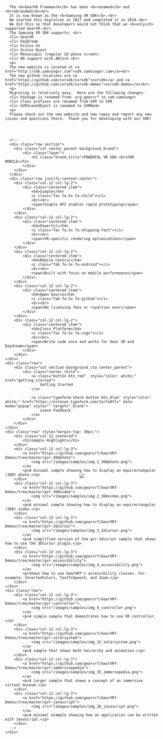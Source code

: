 <script defer src="https://use.fontawesome.com/releases/v5.0.8/js/all.js"></script>

<link rel="stylesheet" href="https://maxcdn.bootstrapcdn.com/bootstrap/4.0.0/css/bootstrap.min.css" integrity="sha384-Gn5384xqQ1aoWXA+058RXPxPg6fy4IWvTNh0E263XmFcJlSAwiGgFAW/dAiS6JXm" crossorigin="anonymous">

<script src="https://code.jquery.com/jquery-3.2.1.slim.min.js" integrity="sha384-KJ3o2DKtIkvYIK3UENzmM7KCkRr/rE9/Qpg6aAZGJwFDMVNA/GpGFF93hXpG5KkN" crossorigin="anonymous"></script>
<script src="https://cdnjs.cloudflare.com/ajax/libs/popper.js/1.12.9/umd/popper.min.js" integrity="sha384-ApNbgh9B+Y1QKtv3Rn7W3mgPxhU9K/ScQsAP7hUibX39j7fakFPskvXusvfa0b4Q" crossorigin="anonymous"></script>
<script src="https://maxcdn.bootstrapcdn.com/bootstrap/4.0.0/js/bootstrap.min.js" integrity="sha384-JZR6Spejh4U02d8jOt6vLEHfe/JQGiRRSQQxSfFWpi1MquVdAyjUar5+76PVCmYl" crossorigin="anonymous"></script>


<style>

.md-flex a {
    color: white;
}

.md-flex a:hover {
    text-decoration: none;
}

.md-nav a {
    color: black;
}

.md-nav a:hover {
    text-decoration: none;
}

.md-footer a {
    color: white;
}

.md-footer a:hover {
    text-decoration: none;
}

/* Tooltip container */
.tooltip {
    position: relative;
    display: inline-block;
}

/* Tooltip text */
.tooltip .tooltiptext {
    visibility: hidden;
    width: 200px;
    background-color: black;
    color: #fff;
    text-align: center;
    padding: 5px 0;
    border-radius: 6px;
 
    /* Position the tooltip text - see examples below! */
    position: absolute;
    z-index: 1;
    bottom: 110%;
    left: 50%; 
    margin-left: -100px; /* Use half of the width (120/2 = 60), to center the tooltip */
}

/* Show the tooltip text when you mouse over the tooltip container */
.tooltip:hover .tooltiptext {
    visibility: visible;
}

.centered {
    display: block;
    margin-right: auto;
    margin-left: auto;
    text-align:center;
}

.intro_item {
    float: left;
    width: 20%;
}

/*Clear fix*/
.group:after {
  content: "";
  display: table;
  clear: both;
}

/*Sections*/

.section {
    height: 400px;
}

.section h1 {
    color: #ffffff;
    font-weight: bold;
}

.item {
    padding-top: 30px;
    padding-bottom: 20px;
}

.center_parent {
  position: relative;
}

.center_child {
  position: absolute;
  top: 50%;
  left: 50%;
  transform: translate(-50%, -50%);
}

.brand_title {
  position: absolute;
  top: 80%;
  left: 50%;
  transform: translate(-50%, -50%);
}

.background_brand {
    background:url('images/gear-vr_phoneplus_new_vr_img.png');
    background-repeat: no-repeat;
    background-position: center;
    background-size: 300px 120px;
    position: relative;
}

.background_cta {
    background:url('images/gear_vr_cta.png');
    background-repeat: no-repeat;
    background-position: left;
    background-color: #c0c0c0;
    position: relative;   
}

.layer {
    background-color: rgba(0, 0, 0, 0.4);
    position: absolute;
    top: 0;
    left: 0;
    width: 100%;
    height: 100%;
}

.btn_red {
    display:inline-block;
    text-decoration:none;
    background-color:#f9443e;
    color:white;
    cursor:pointer;
    font-family:Helvetica,Arial,sans-serif;
    font-size:20px;
    line-height:50px;
    text-align:center;
    margin:0;
    height:50px;
    padding:0px 33px;
    border-radius:15px;
    max-width:100%;
    white-space:nowrap;
    overflow:hidden;
    text-overflow:ellipsis;
    font-weight:bold;
    -webkit-font-smoothing:antialiased;
    -moz-osx-font-smoothing:grayscale;
}

.btn_blue {
    display:inline-block;
    text-decoration:none;
    background-color:#267DDD;
    color:white;
    cursor:pointer;
    font-family:Helvetica,Arial,sans-serif;
    font-size:20px;
    line-height:50px;
    text-align:center;
    margin:0;
    height:50px;
    padding:0px 33px;
    border-radius:15px;
    max-width:100%;
    white-space:nowrap;
    overflow:hidden;
    text-overflow:ellipsis;
    font-weight:bold;
    -webkit-font-smoothing:antialiased;
    -moz-osx-font-smoothing:grayscale;
}

/*Small devices (landscape phones, 576px and up)*/
@media (min-width: 576px) {
    
}

/*Medium devices (tablets, 768px and up)*/
@media (min-width: 768px) {
    .item {
        height: 400px;
        padding-top: 50px;
        padding-bottom: 0px;
    }

    .background_brand {
        background:url('images/gear-vr_phoneplus_new_vr_img.png');
        background-repeat: no-repeat;
        background-position: center;
        background-size: 740px 298px;
        position: relative;
    }

    .brand_title {
      position: absolute;
      top: 50%;
      left: 50%;
      transform: translate(-50%, -50%);
    }
}

/*Large devices (desktops, 992px and up)*/
@media (min-width: 992px) {
    
}

/*/Extra large devices (large desktops, 1200px and up)*/
@media (min-width: 1200px) {
    
}

</style>

<div class="container-fluid">
    <div class="row section">
        <div class="col">
            <img class="center_child" src="images/GearVRf_Logo_Blue_Text_Inline.png" >
        </div>
      </div>

      The <b>GearVR Framework</b> has been <b>renamed</b> and <b>rebranded</b><br>
      It is now known as the <b>Samsung XR SDK</b>.<br>
      We started this migration in 2017 and completed it in 2018.<br>
      We did this so that developers would not think that we <b>only</b> supported GearVR.<br>
      The Samsung XR SDK supports: <br>
      <li> GearVR 
      <li> DayDream 
      <li> Oculus Go
      <li> Oculus Quest
      <li> Monoscopic (regular 2d phone screen)
      <li> AR support with ARCore <br>
      <p>
      The new website is located at <a href="http://sdk.samsungxr.com">sdk.samsungxr.com</a><br>
      The new github locations are <a href="https://github.com/sxrsdk/sxrsdk">sxrsdk</a> and <a href="https://github.com/sxrsdk/sxrsdk-demos">sxrsdk-demos</a><br>
      <p>
      Migrating is relatively easy.  Here are the following changes:
      <li> Package is renamed from: org.gearvrf to com.samsungxr
      <li> Class prefixes are renamed from GVR to SXR
      <li> GVRSceneObject is renamed to SXRNode
      <p>
      Please check out the new website and new repos and report any new issues and questions there.  Thank you for developing with our SDK!




      <!--
      <div class="row section">
        <div class="col center_parent background_brand">
            <div class="layer">
                <h1 class="brand_title">POWERFUL VR SDK <br>FOR MOBILE</h1>
            </div>
        </div>
      </div>
      <div class="row justify-content-center">
        <div class="col-12 col-lg-2">
            <div class="centered item">
                <h4>Simple</h4>
                <i class="fas fa-5x fa-child"></i>
                <br><br>
                <span>Simple API enables rapid prototyping</span>
            </div>
        </div>
        <div class="col-12 col-lg-2">
            <div class="centered item">
                <h4>Powerful</h4>
                <i class="fas fa-5x fa-shipping-fast"></i>
                <br><br>
                <span>VR-specific rendering optimizations</span>
            </div>
        </div>
        <div class="col-12 col-lg-2">
            <div class="centered item">
                <h4>Mobile Centric</h4>
                <i class="fab fa-5x fa-android"></i>
                <br><br>
                <span>Built with focus on mobile performance</span>
            </div>
        </div>
        <div class="col-12 col-lg-2">
            <div class="centered item">
                <h4>Open Source</h4>
                <i class="fab fa-5x fa-github"></i>
                <br><br>
                <span>No licensing fees or royalties ever</span>
            </div>
        </div>
        <div class="col-12 col-lg-2">
            <div class="centered item">
                <h4>Cross Platform</h4>
                <i class="fas fa-5x fa-cogs"></i>
                <br><br>
                <span>Write code once and works for Gear VR and Daydream</span>
            </div>
        </div>
    </div>
    <div class="row">
        <div class="col section background_cta center_parent">
            <div class="center_child">
                <a class="button btn_red"  style="color: white;" href="getting_started">
                    Getting Started
                </a>

                <a class="typeform-share button btn_blue" style="color: white;" href="https://nitosan.typeform.com/to/fw9Ylx" data-mode="popup" style="" target="_blank">
                    Leave Feedback
                </a>
            </div>
        </div>
    </div>
    <div class="row" style="margin-top: 30px;">
        <div class="col-12 centered">
            <h1>Sample Highlights</h1>
        </div>
        <div class="col-12 col-lg-3">
            <a href="https://github.com/gearvrf/GearVRf-Demos/tree/master/gvr-360photo">
                <img src="/images/samples/img_1_360photo.png">
            </a>
            <p>A minimal sample showing how to display an equirectangular (360) photo.</p>
        </div>
        <div class="col-12 col-lg-3">
            <a href="https://github.com/gearvrf/GearVRf-Demos/tree/master/gvr-360video">
                <img src="/images/samples/img_2_360video.png">
            </a>
            <p>A minimal sample showing how to display an equirectangular (360) video.</p>
        </div>
        <div class="col-12 col-lg-3">
            <a href="https://github.com/gearvrf/GearVRf-Demos/tree/master/gvr-3dcursor">
                <img src="/images/samples/img_3_3dcursor.png">
            </a>
            <p>A simplified version of the gvr-3dcursor sample that shows how to use the 3DCursor plugin.</p>
        </div>
        <div class="col-12 col-lg-3">
            <a href="https://github.com/gearvrf/GearVRf-Demos/tree/master/gvr-accessibility">
                <img src="/images/samples/img_4_accessibility.png">
            </a>
            <p>Shows how to use GearVRf's accessibility classes. For example: InvertedColors, TextToSpeech, and Zoom.</p>
        </div>
    </div>
    <div class="row">
        <div class="col-12 col-lg-3">
            <a href="https://github.com/gearvrf/GearVRf-Demos/tree/master/gvr-controller">
                <img src="/images/samples/img_9_controller.png">
            </a>
            <p>A simple sample that demostrates how to use VR controller.</p>
        </div>
        <div class="col-12 col-lg-3">
            <a href="https://github.com/gearvrf/GearVRf-Demos/tree/master/gvr-solarsystem">
                <img src="/images/samples/img_32_solarsystem.png">
            </a>
            <p>A sample that shows both heirarchy and animation.</p>
        </div>
        <div class="col-12 col-lg-3">
            <a href="https://github.com/gearvrf/GearVRf-Demos/tree/master/gvr-immersivepedia">
                <img src="/images/samples/img_15_immersepedia.png">
            </a>
            <p>A larger sample that shows a concept of an immersive virtual museum.</p>
        </div>
        <div class="col-12 col-lg-3">
            <a href="https://github.com/gearvrf/GearVRf-Demos/tree/master/gvr-javascript">
                <img src="/images/samples/img_16_javascript.png">
            </a>
            <p>A minimal example showing how an application can be written with Javascript.</p>
        </div>
      -->
    </div>
</div>

<script> (function() { var qs,js,q,s,d=document, gi=d.getElementById, ce=d.createElement, gt=d.getElementsByTagName, id="typef_orm_share", b="https://embed.typeform.com/"; if(!gi.call(d,id)){ js=ce.call(d,"script"); js.id=id; js.src=b+"embed.js"; q=gt.call(d,"script")[0]; q.parentNode.insertBefore(js,q) } })() 
</script>
